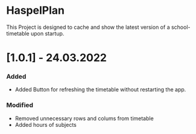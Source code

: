 # HaspelPlan

This Project is designed to cache and show the latest version of a school-timetable upon startup.

# [1.0.1] - 24.03.2022
### Added
- Added Button for refreshing the timetable without restarting the app.

### Modified
- Removed unnecessary rows and colums from timetable
- Added hours of subjects
